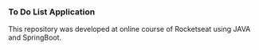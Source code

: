 ### To Do List Application

This repository was developed at online course of Rocketseat using JAVA and SpringBoot. 